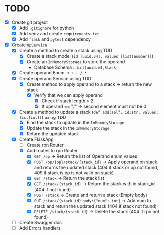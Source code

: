 # TODO

- [x] Create git project
  - [x] Add `.gitignore` for python
  - [x] Add venv and create `requirements.txt`
  - [x] Add `flask` and `pytest` dependency
- [x] Create `OpService`
  - [x] Create a method to create a stack using TDD
    - [x] Create a stack model (`id [uuid.v4], values [list[number]]`)
    - [x] Create an `InMemoryStorage` to store the operand 
      - Database Schema : `dict[uuid.v4,Stack]`
  - [x] Create operand Enum -> `+ - / *`
  - [x] Create operand Service using TDD
    - [x] Create method to apply operand to a stack -> return the new stack
      - [x] Verify that we can apply operand
        - [x] Check if stack length > 2
        - [x] If operand == "/" -> second element must not be 0
  - [x] Create a method to update a stack (`def add(self, id:str, values: list[int])`) using TDD
    - [x] Find the stack to update in the `InMemoryStorage`
    - [x] Update the stack in the `InMemoryStorage`
    - [x] Return the updated stack
  - [x] Create FlaskApp
    - [ ] Create rpn Router
    - [x] Add routes to rpn Router
      - [x] `GET /op` -> Return the list of Operand enum values
      - [x] `POST /op/{op}/stack/{stack_id}` -> Apply operand on stack and returns the updated stack (404 if stack or op not found, 409 if stack is op is not valid on stack)
      - [x] `GET /stack` -> Return the stack list
      - [x] `GET /stack/{stack_id}` -> Return the stack with id stack_id (404 if not found)
      - [x] `POST /stack` -> Create and return a stack (Empty body)
      - [x] `PUT /stack/{stack_id}` `body:{"num": int}` -> Add num to stack and return the updated stack (404 if stack not found)
      - [x] `DELETE /stack/{stack_id}` -> Delete the stack (404 if rpn not found)
  - [ ] Create Swagger doc
  - [ ] Add Errors handlers